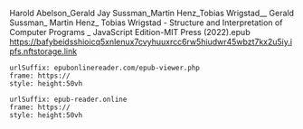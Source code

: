 
Harold Abelson_Gerald Jay Sussman_Martin Henz_Tobias Wrigstad__ Gerald Sussman_ Martin Henz_ Tobias Wrigstad - Structure and Interpretation of Computer Programs _ JavaScript Edition-MIT Press (2022).epub
<https://bafybeidsshioicq5xnlenux7cvyhuuxrcc6rw5hiudwr45wbzt7kx2u5iy.ipfs.nftstorage.link>

```custom-frames
urlSuffix: epubonlinereader.com/epub-viewer.php
frame: https://
style: height:50vh
```

```custom-frames
urlSuffix: epub-reader.online
frame: https://
style: height:50vh
```
